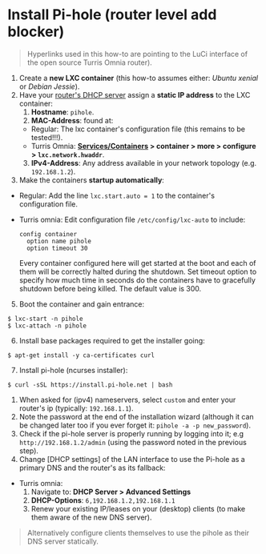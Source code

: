 # Install Pi-hole (router level add blocker)

> Hyperlinks used in this how-to are pointing to the LuCi interface of the open source Turris Omnia router).

1. Create a **new LXC container** (this how-to assumes either: _Ubuntu xenial_ or _Debian Jessie_).
2. Have your [router's DHCP server][1] assign a **static IP address** to the LXC container:
    1. **Hostname**: `pihole`.
    2. **MAC-Address**: found at:
      - Regular: The lxc container's configuration file (this remains to be tested!!!).
      - Turris Omnia: **[Services/Containers][2] > container > more > configure > ``lxc.network.hwaddr``**.
    3. **IPv4-Address**: Any address available in your network topology (e.g. `192.168.1.2`).
4. Make the containers **startup automatically**:
  - Regular: Add the line `lxc.start.auto = 1` to the container's configuration file.
  - Turris omnia: Edit configuration file `/etc/config/lxc-auto` to include:

    ```shell
    config container
      option name pihole
      option timeout 30
    ```
    Every container configured here will get started at the boot and each of them will be correctly halted during the shutdown. Set timeout option to specify how much time in seconds do the containers have to gracefully shutdown before being killed. The default value is 300.
5. Boot the container and gain entrance:

  ```shell
$ lxc-start -n pihole
$ lxc-attach -n pihole
```
6. Install base packages required to get the installer going:

  ```shell
$ apt-get install -y ca-certificates curl
```
7. Install pi-hole (ncurses installer):

  ```shell
$ curl -sSL https://install.pi-hole.net | bash
```
  1. When asked for (ipv4) nameservers, select `custom` and enter your router's ip (typically: `192.168.1.1`).
  2. Note the password at the end of the installation wizard (although it can be changed later too if you ever forget it: `pihole -a -p new_password`).
8. Check if the pi-hole server is properly running by logging into it; e.g `http://192.168.1.2/admin` (using the password noted in the previous step).
9. Change [DHCP settings] of the LAN interface to use the Pi-hole as a primary DNS and the router's as its fallback:
  - Turris omnia: 
    1. Navigate to: **DHCP Server > Advanced Settings**
    2. **DHCP-Options**: `6,192.168.1.2,192.168.1.1`
    3. Renew your existing IP/leases on your (desktop) clients (to make them aware of the new DNS server).
> Alternatively configure clients themselves to use the pihole as their DNS server statically.


<!-- REFERENCES -->

[1]:http://192.168.1.1/cgi-bin/luci/admin/network/dhcp
[2]:http://192.168.1.1/cgi-bin/luci/admin/services/lxc
[3]:http://192.168.1.1/cgi-bin/luci/admin/network/network/lan
